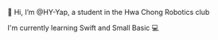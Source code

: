 👋 Hi, I’m @HY-Yap, a student in the Hwa Chong Robotics club

I'm currently learning Swift and Small Basic 💻

<!---
HY-Yap/HY-Yap is a ✨ special ✨ repository because its `README.md` (this file) appears on your GitHub profile.
You can click the Preview link to take a look at your changes.
--->

